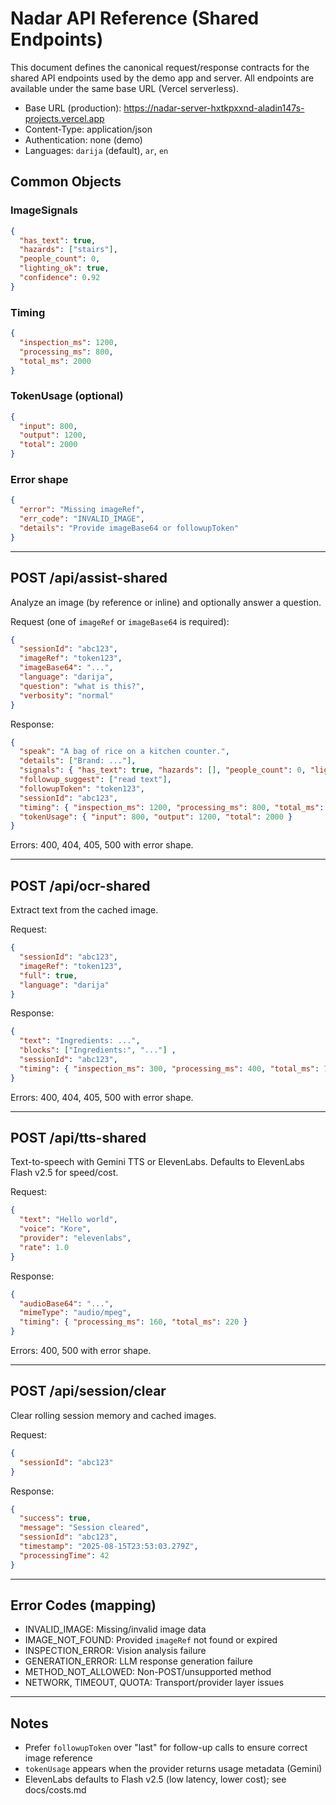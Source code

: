 # Nadar API Reference (Shared Endpoints)

This document defines the canonical request/response contracts for the shared API endpoints used by the demo app and server. All endpoints are available under the same base URL (Vercel serverless).

- Base URL (production): <https://nadar-server-hxtkpxxnd-aladin147s-projects.vercel.app>
- Content-Type: application/json
- Authentication: none (demo)
- Languages: `darija` (default), `ar`, `en`

## Common Objects

### ImageSignals

```json
{
  "has_text": true,
  "hazards": ["stairs"],
  "people_count": 0,
  "lighting_ok": true,
  "confidence": 0.92
}
```

### Timing

```json
{
  "inspection_ms": 1200,
  "processing_ms": 800,
  "total_ms": 2000
}
```

### TokenUsage (optional)

```json
{
  "input": 800,
  "output": 1200,
  "total": 2000
}
```

### Error shape

```json
{
  "error": "Missing imageRef",
  "err_code": "INVALID_IMAGE",
  "details": "Provide imageBase64 or followupToken"
}
```

---

## POST /api/assist-shared

Analyze an image (by reference or inline) and optionally answer a question.

Request (one of `imageRef` or `imageBase64` is required):

```json
{
  "sessionId": "abc123",
  "imageRef": "token123",
  "imageBase64": "...",
  "language": "darija",
  "question": "what is this?",
  "verbosity": "normal"
}
```

Response:

```json
{
  "speak": "A bag of rice on a kitchen counter.",
  "details": ["Brand: ..."],
  "signals": { "has_text": true, "hazards": [], "people_count": 0, "lighting_ok": true, "confidence": 0.9 },
  "followup_suggest": ["read text"],
  "followupToken": "token123",
  "sessionId": "abc123",
  "timing": { "inspection_ms": 1200, "processing_ms": 800, "total_ms": 2000 },
  "tokenUsage": { "input": 800, "output": 1200, "total": 2000 }
}
```

Errors: 400, 404, 405, 500 with error shape.

---

## POST /api/ocr-shared

Extract text from the cached image.

Request:

```json
{
  "sessionId": "abc123",
  "imageRef": "token123",
  "full": true,
  "language": "darija"
}
```

Response:

```json
{
  "text": "Ingredients: ...",
  "blocks": ["Ingredients:", "..."] ,
  "sessionId": "abc123",
  "timing": { "inspection_ms": 300, "processing_ms": 400, "total_ms": 700 }
}
```

Errors: 400, 404, 405, 500 with error shape.

---

## POST /api/tts-shared

Text-to-speech with Gemini TTS or ElevenLabs. Defaults to ElevenLabs Flash v2.5 for speed/cost.

Request:

```json
{
  "text": "Hello world",
  "voice": "Kore",
  "provider": "elevenlabs",
  "rate": 1.0
}
```

Response:

```json
{
  "audioBase64": "...",
  "mimeType": "audio/mpeg",
  "timing": { "processing_ms": 160, "total_ms": 220 }
}
```

Errors: 400, 500 with error shape.

---

## POST /api/session/clear

Clear rolling session memory and cached images.

Request:

```json
{
  "sessionId": "abc123"
}
```

Response:

```json
{
  "success": true,
  "message": "Session cleared",
  "sessionId": "abc123",
  "timestamp": "2025-08-15T23:53:03.279Z",
  "processingTime": 42
}
```

---

## Error Codes (mapping)

- INVALID_IMAGE: Missing/invalid image data
- IMAGE_NOT_FOUND: Provided `imageRef` not found or expired
- INSPECTION_ERROR: Vision analysis failure
- GENERATION_ERROR: LLM response generation failure
- METHOD_NOT_ALLOWED: Non-POST/unsupported method
- NETWORK, TIMEOUT, QUOTA: Transport/provider layer issues

---

## Notes

- Prefer `followupToken` over "last" for follow-up calls to ensure correct image reference
- `tokenUsage` appears when the provider returns usage metadata (Gemini)
- ElevenLabs defaults to Flash v2.5 (low latency, lower cost); see docs/costs.md